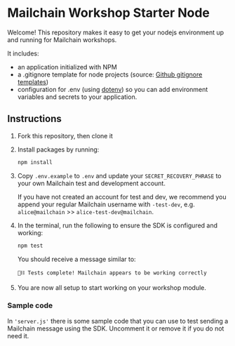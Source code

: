 # Mailchain Workshop Starter Node

Welcome! This repository makes it easy to get your nodejs environment up and
running for Mailchain workshops.

It includes:

- an application initialized with NPM
- a .gitignore template for node projects (source:
  [Github gitignore templates](https://raw.githubusercontent.com/github/gitignore/main/Node.gitignore))
- configuration for .env (using [dotenv](https://www.npmjs.com/package/dotenv))
  so you can add environment variables and secrets to your application.

## Instructions

1. Fork this repository, then clone it
1. Install packages by running:

   ```bash
   npm install
   ```

1. Copy `.env.example` to `.env` and update your `SECRET_RECOVERY_PHRASE` to
   your own Mailchain test and development account.

   If you have not created an account for test and dev, we recommend you append
   your regular Mailchain username with `-test-dev`, e.g. `alice@mailchain` >>
   `alice-test-dev@mailchain`.

1. In the terminal, run the following to ensure the SDK is configured and working:
   ```bash
   npm test
   ```

   You should receive a message similar to:

    `💌⛓ Tests complete! Mailchain appears to be working correctly`

1. You are now all setup to start working on your workshop module.

### Sample code

In `'server.js'` there is some sample code that you can use to test sending a Mailchain message using the SDK. Uncomment it or remove it if you do not need it.
